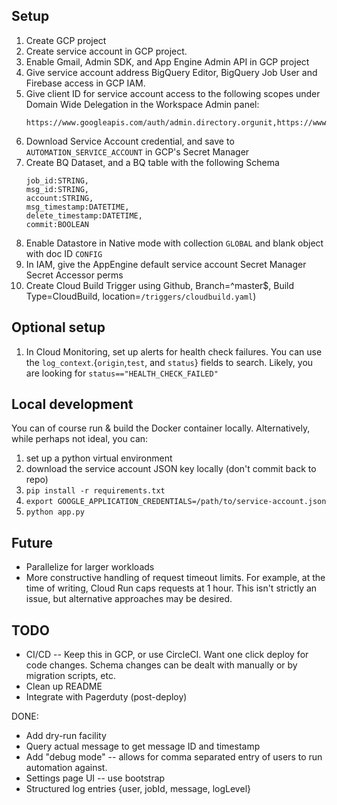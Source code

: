 ## Setup
1. Create GCP project
2. Create service account in GCP project.
3. Enable Gmail, Admin SDK, and App Engine Admin API in GCP project
4. Give service account address BigQuery Editor, BigQuery Job User and Firebase access in GCP IAM.
5. Give client ID for service account access to the following scopes under Domain Wide Delegation in the Workspace Admin panel:
    ```
    https://www.googleapis.com/auth/admin.directory.orgunit,https://www.googleapis.com/auth/admin.directory.user.readonly,https://mail.google.com/
    ```
6. Download Service Account credential, and save to `AUTOMATION_SERVICE_ACCOUNT` in GCP's Secret Manager
7. Create BQ Dataset, and a BQ table with the following Schema
    ```
    job_id:STRING,
    msg_id:STRING,
    account:STRING,
    msg_timestamp:DATETIME,
    delete_timestamp:DATETIME,
    commit:BOOLEAN
    ```
8. Enable Datastore in Native mode with collection `GLOBAL` and blank object with doc ID `CONFIG` 
9. In IAM, give the AppEngine default service account Secret Manager Secret Accessor perms
10. Create Cloud Build Trigger using Github, Branch=^master$, Build Type=CloudBuild, location=`/triggers/cloudbuild.yaml`)


## Optional setup
1. In Cloud Monitoring, set up alerts for health check failures. You can use the `log_context`.{`origin`,`test`, and `status`} fields to search. Likely, you are looking for `status=="HEALTH_CHECK_FAILED"`

## Local development
You can of course run & build the Docker container locally. Alternatively, while perhaps not ideal, you can:
1. set up a python virtual environment
2. download the service account JSON key locally (don't commit back to repo)
3. `pip install -r requirements.txt`
4. `export GOOGLE_APPLICATION_CREDENTIALS=/path/to/service-account.json`
5. `python app.py`

## Future
- Parallelize for larger workloads
- More constructive handling of request timeout limits. For example, at the time of writing, Cloud Run caps requests at 1 hour. This isn't strictly an issue, but alternative approaches may be desired. 

## TODO
- CI/CD -- Keep this in GCP, or use CircleCI. Want one click deploy for code changes. Schema changes can be dealt with manually or by migration scripts, etc.
- Clean up README
- Integrate with Pagerduty (post-deploy)


DONE:
- Add dry-run facility
- Query actual message to get message ID and timestamp
- Add "debug mode" -- allows for comma separated entry of users to run automation against.
- Settings page UI -- use bootstrap
- Structured log entries {user, jobId, message, logLevel}